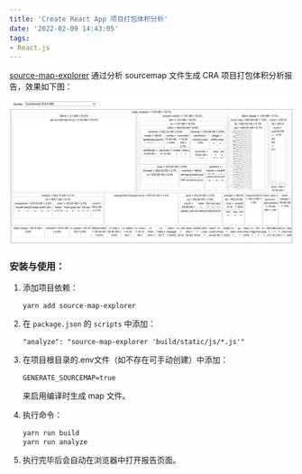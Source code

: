 ```yaml
---
title: 'Create React App 项目打包体积分析'
date: '2022-02-09 14:43:05'
tags:
- React.js
---
```

[source-map-explorer](https://github.com/danvk/source-map-explorer) 通过分析 sourcemap 文件生成 CRA 项目打包体积分析报告，效果如下图：

![image](source-map-explorer/image.png)

### 安装与使用：

1. 添加项目依赖：
    ``` shell
    yarn add source-map-explorer
    ```

1. 在 `package.json` 的 `scripts` 中添加：
    ```
    "analyze": "source-map-explorer 'build/static/js/*.js'"
    ```

1. 在项目根目录的.env文件（如不存在可手动创建）中添加：
    ```
    GENERATE_SOURCEMAP=true
    ```
    来启用编译时生成 map 文件。

1. 执行命令：
    ``` shell
    yarn run build
    yarn run analyze
    ```
    
1. 执行完毕后会自动在浏览器中打开报告页面。
